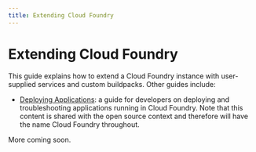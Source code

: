 ```yaml
---
title: Extending Cloud Foundry
---
```


Extending Cloud Foundry
========

This guide explains how to extend a Cloud Foundry instance with user-supplied services and custom buildpacks. 
Other guides include:

*  [Deploying Applications](https://github.com/cloudfoundry/docs-dev-guide): a guide for developers on deploying and troubleshooting applications running in Cloud Foundry. Note that this content is shared with the open source context and therefore will have the name Cloud Foundry throughout.

More coming soon.
